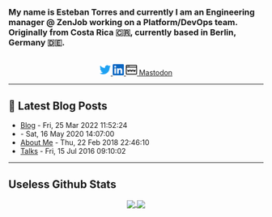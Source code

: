 <!--
<div align="center">
  <img alt="Backstage banner" width="70%" height="20%" src="https://raw.githubusercontent.com/esttorhe/esttorhe/main/static/images/banner.png" /> 
</div>
-->            
<h3>My name is Esteban Torres and currently I am an Engineering manager @ ZenJob working on a Platform/DevOps team.<br/>
Originally from Costa Rica 🇨🇷, currently based in Berlin, Germany 🇩🇪.
</h3>
<br/>

<div align="center">
<a href="https://twitter.com/esttorhe">
  <img alt="Esteban's Twitter" width="22px" src="https://raw.githubusercontent.com/esttorhe/esttorhe/main/static/images/logos/twitter.svg" />
</a>
<a href="https://www.linkedin.com/in/estebantorres">
  <img alt="Esteban Torres' LinkedIn" width="22px" src="https://raw.githubusercontent.com/esttorhe/esttorhe/main/static/images/logos/linkedin.svg" />
</a>
<a href="https://estebantorr.es">
  <img alt="Esteban Torres' Website" width="22px" src="https://raw.githubusercontent.com/esttorhe/esttorhe/main/static/images/icons/website.svg" />
</a>
<!--  TODO: Add image asset and link it here  -->
  <a rel="me" href="https://mastodon.social/@esttorhe">Mastodon</a>
</div>

---

## 🔖 Latest Blog Posts
<!-- Blogpost starts -->
* [Blog](https://estebantorr.es/blog/) - Fri, 25 Mar 2022 11:52:24 
* [](https://estebantorr.es/cv/) - Sat, 16 May 2020 14:07:00 
* [About Me](https://estebantorr.es/about/) - Thu, 22 Feb 2018 22:46:10 
* [Talks](https://estebantorr.es/talks/) - Fri, 15 Jul 2016 09:10:02 
<!-- Blogpost ends -->

---

## Useless Github Stats

<p align="center">
  <a href="https://github.com/esttorhe/esttorhe">
    <img align="center" src="https://github-readme-stats-eight-theta.vercel.app/api?username=esttorhe&show_icons=true&theme=algolia&include_all_commits=true&count_private=true" />
    <img align="center" src="https://github-readme-stats-eight-theta.vercel.app/api/top-langs/?username=esttorhe&layout=compact&theme=algolia&count_private=true&hide=c,c%2B%2B" />
  </a>
</p>
